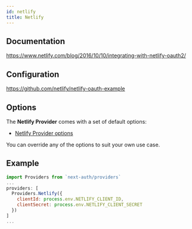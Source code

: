 ```yaml
---
id: netlify
title: Netlify
---
```


## Documentation

https://www.netlify.com/blog/2016/10/10/integrating-with-netlify-oauth2/

## Configuration

https://github.com/netlify/netlify-oauth-example

## Options

The **Netlify Provider** comes with a set of default options:

- [Netlify Provider options](https://github.com/nextauthjs/next-auth/blob/main/src/providers/netlify.js)

You can override any of the options to suit your own use case.

## Example

```js
import Providers from `next-auth/providers`
...
providers: [
  Providers.Netlify({
    clientId: process.env.NETLIFY_CLIENT_ID,
    clientSecret: process.env.NETLIFY_CLIENT_SECRET
  })
]
...
```
